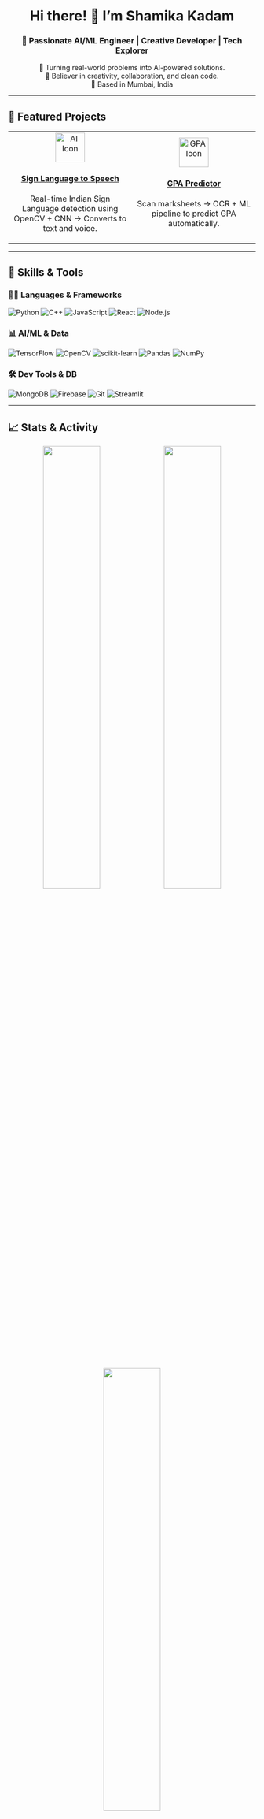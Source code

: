 <!-- HEADER -->
<h1 align="center">Hi there! 👋 I’m Shamika Kadam</h1>
<h3 align="center">🚀 Passionate AI/ML Engineer | Creative Developer | Tech Explorer</h3>

<p align="center">
  🔬 Turning real-world problems into AI-powered solutions.<br>
  🌟 Believer in creativity, collaboration, and clean code.<br>
  📍 Based in Mumbai, India
</p>

---

## 🚀 Featured Projects

<table align="center">
  <tr>
    <td align="center" width="50%">
      <a href="#">
        <img src="https://img.icons8.com/nolan/64/brain.png" width="60" alt="AI Icon"/>
        <h4>Sign Language to Speech</h4>
      </a>
      <p>Real-time Indian Sign Language detection using OpenCV + CNN → Converts to text and voice.</p>
    </td>
    <td align="center" width="50%">
      <a href="#">
        <img src="https://img.icons8.com/nolan/64/artificial-intelligence.png" width="60" alt="GPA Icon"/>
        <h4>GPA Predictor</h4>
      </a>
      <p>Scan marksheets → OCR + ML pipeline to predict GPA automatically.</p>
    </td>
  </tr>
</table>

---

## 🧠 Skills & Tools

### 👩‍💻 Languages & Frameworks
![Python](https://img.shields.io/badge/-Python-333?style=for-the-badge&logo=python&logoColor=yellow)
![C++](https://img.shields.io/badge/-C++-00599C?style=for-the-badge&logo=c%2B%2B&logoColor=white)
![JavaScript](https://img.shields.io/badge/-JavaScript-black?style=for-the-badge&logo=javascript)
![React](https://img.shields.io/badge/-React-61DAFB?style=for-the-badge&logo=react)
![Node.js](https://img.shields.io/badge/-Node.js-339933?style=for-the-badge&logo=node.js)

### 📊 AI/ML & Data
![TensorFlow](https://img.shields.io/badge/-TensorFlow-orange?style=for-the-badge&logo=tensorflow)
![OpenCV](https://img.shields.io/badge/-OpenCV-5C3EE8?style=for-the-badge&logo=opencv&logoColor=white)
![scikit-learn](https://img.shields.io/badge/-Scikit--learn-F7931E?style=for-the-badge&logo=scikit-learn&logoColor=white)
![Pandas](https://img.shields.io/badge/-Pandas-150458?style=for-the-badge&logo=pandas)
![NumPy](https://img.shields.io/badge/-NumPy-013243?style=for-the-badge&logo=numpy)

### 🛠️ Dev Tools & DB
![MongoDB](https://img.shields.io/badge/-MongoDB-4ea94b?style=for-the-badge&logo=mongodb&logoColor=white)
![Firebase](https://img.shields.io/badge/-Firebase-ffca28?style=for-the-badge&logo=firebase&logoColor=black)
![Git](https://img.shields.io/badge/-Git-F05032?style=for-the-badge&logo=git&logoColor=white)
![Streamlit](https://img.shields.io/badge/-Streamlit-FE4B4B?style=for-the-badge&logo=streamlit&logoColor=white)

---

## 📈 Stats & Activity

<p align="center">
  <img src="https://github-readme-stats.vercel.app/api?username=shamika27k&theme=tokyonight&show_icons=true&hide_border=false&count_private=true" width="48%"/>
  <img src="https://streak-stats.demolab.com?user=shamika27k&theme=tokyonight&hide_border=false" width="48%"/>
  <br/>
  <img src="https://github-readme-stats.vercel.app/api/top-langs/?username=shamika27k&layout=compact&theme=tokyonight&hide_border=false" width="48%"/>
</p>

---

## 🌐 Let's Connect!

<p align="center">
  <a href="https://www.linkedin.com/in/shamika-kadam-1a70a228b/">
    <img src="https://img.shields.io/badge/-LinkedIn-0A66C2?style=for-the-badge&logo=linkedin&logoColor=white" />
  </a>
  <a href="mailto:shamikagpm@gmail.com">
    <img src="https://img.shields.io/badge/-Gmail-EA4335?style=for-the-badge&logo=gmail&logoColor=white" />
  </a>
  <a href="https://shamika27k.github.io/Webtechportfolio/index.html">
    <img src="https://img.shields.io/badge/-Portfolio-000000?style=for-the-badge&logo=github&logoColor=white" />
  </a>
</p>
